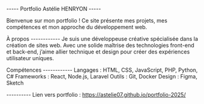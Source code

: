 ----- Portfolio Astélie HENRYON -----

Bienvenue sur mon portfolio ! Ce site présente mes projets, mes compétences et mon approche du développement web.

À propos ------------
Je suis une développeuse créative spécialisée dans la création de sites web. Avec une solide maîtrise des technologies front-end et back-end, j’aime allier technique et design pour créer des expériences utilisateur uniques.

Compétences ------------
Langages : HTML, CSS, JavaScript, PHP, Python, C#
Frameworks : React, Node.js, Laravel
Outils : Git, Docker
Design : Figma, Sketch

 ---------- Lien vers portfolio : https://astelie07.github.io/portfolio-2025/

